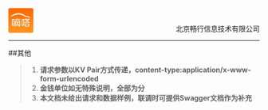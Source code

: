 <div align="center">
<img src="../dida.jpg" height="50" width="50" align="left">
<br><p align="right">北京畅行信息技术有限公司</p>
</div>


---

##其他
>1. **请求参数以KV Pair方式传递，content-type:application/x-www-form-urlencoded**
>2. **金钱单位如无特殊说明，全部为分**
>3. **本文档未给出请求和数据样例，联调时可提供Swagger文档作为补充**

